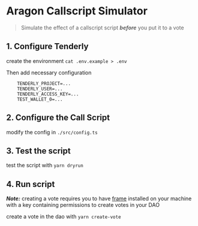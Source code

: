 # Aragon Callscript Simulator

> Simulate the effect of a callscript script **_before_** you put it to a vote

## 1. Configure Tenderly

create the environment `cat .env.example > .env`

Then add necessary configuration

```
    TENDERLY_PROJECT=...
    TENDERLY_USER=...
    TENDERLY_ACCESS_KEY=...
    TEST_WALLET_0=...
```

## 2. Configure the Call Script

modify the config in `./src/config.ts`

## 3. Test the script

test the script with `yarn dryrun`

## 4. Run script

**_Note:_** creating a vote requires you to have [frame](https://frame.sh) installed on your machine with a key containing permissions to create votes in your DAO

create a vote in the dao with `yarn create-vote`
